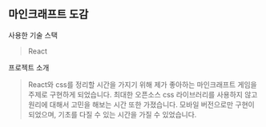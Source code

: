 ## 마인크래프트 도감

사용한 기술 스택
> React

프로젝트 소개
> React와 css를 정리할 시간을 가지기 위해 제가 좋아하는 마인크래프트 게임을 주제로 구현하게 되었습니다.
> 최대한 오픈소스 css 라이브러리를 사용하지 않고 원리에 대해서 고민을 해보는 시간 또한 가졌습니다.
> 모바일 버전으로만 구현이 되었으며, 기초를 다질 수 있는 시간을 가질 수 있었습니다.
